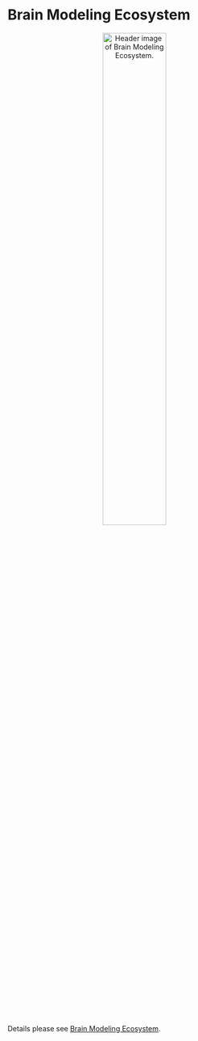 # Brain Modeling Ecosystem


<p align="center">
  	<img alt="Header image of Brain Modeling Ecosystem." src="https://github.com/chaobrain/brain-modeling-ecosystem/blob/main/_static/bdp-ecosystem.png" width=50%>
</p> 


Details please see [Brain Modeling Ecosystem](https://brainmodeling.readthedocs.io).



